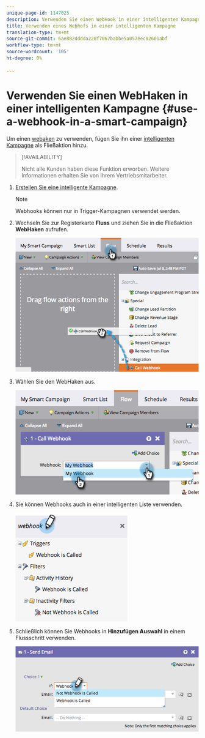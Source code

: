 ```yaml
---
unique-page-id: 1147025
description: Verwenden Sie einen WebHook in einer intelligenten Kampagne - Marketing Docs - Produktdokumentation
title: Verwenden eines Webhofs in einer intelligenten Kampagne
translation-type: tm+mt
source-git-commit: 6ae882dddda220f7067babbe5a057eec82601abf
workflow-type: tm+mt
source-wordcount: '105'
ht-degree: 0%

---
```



# Verwenden Sie einen WebHaken in einer intelligenten Kampagne {#use-a-webhook-in-a-smart-campaign}

Um einen [webaken](https://developers.marketo.com/documentation/webhooks/) zu verwenden, fügen Sie ihn einer [intelligenten Kampagne](/help/marketo/product-docs/core-marketo-concepts/smart-campaigns/flow-actions/add-a-flow-step-to-a-smart-campaign.md) als Fließaktion hinzu.

>[!AVAILABILITY]
>
>Nicht alle Kunden haben diese Funktion erworben. Weitere Informationen erhalten Sie von Ihrem Vertriebsmitarbeiter.

1. [Erstellen Sie eine intelligente Kampagne](/help/marketo/product-docs/core-marketo-concepts/smart-campaigns/creating-a-smart-campaign/create-a-new-smart-campaign.md).

   >[!NOTE]
   >
   >Webhooks können nur in Trigger-Kampagnen verwendet werden.

1. Wechseln Sie zur Registerkarte **Fluss** und ziehen Sie in die Fließaktion **WebHaken** aufrufen.

   ![](assets/image2014-9-22-15-3a8-3a2.png)

1. Wählen Sie den WebHaken aus.

   ![](assets/image2014-9-22-15-3a8-3a5.png)

1. Sie können Webhooks auch in einer intelligenten Liste verwenden.

   ![](assets/2017-05-02-10-54-38.png)

1. Schließlich können Sie Webhooks in **Hinzufügen Auswahl** in einem Flussschritt verwenden.

   ![](assets/image2014-9-22-15-3a8-3a13.png)

